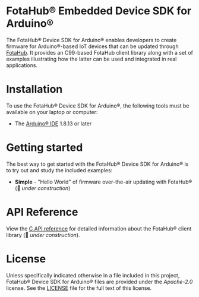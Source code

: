 # FotaHub&reg; Embedded Device SDK for Arduino&reg;
The FotaHub&reg; Device SDK for Arduino&reg; enables developers to create firmware for Arduino&reg;-based IoT devices that can be updated through [FotaHub](http://fotahub.com). It provides an C99-based FotaHub client library along with a set of examples illustrating how the latter can be used and integrated in real applications.

# Installation
To use the FotaHub&reg; Device SDK for Arduino&reg;, the following tools must be available on your laptop or computer:
* The [Arduino&reg; IDE](https://www.arduino.cc/en/software) 1.8.13 or later

# Getting started
The best way to get started with the FotaHub&reg; Device SDK for Arduino&reg; is to try out and study the included examples:
* **Simple** - "Hello World" of firmware over-the-air updating with FotaHub&reg; (:construction: *under construction*)

# API Reference
View the [C API reference](src/FotaHub.h) for detailed information about the FotaHub&reg; client library (:construction: *under construction*).

# License
Unless specifically indicated otherwise in a file included in this project, FotaHub&reg; Device SDK for Arduino&reg; files are provided under the *Apache-2.0* license. See the [LICENSE](LICENSE) file for the full text of this license.
